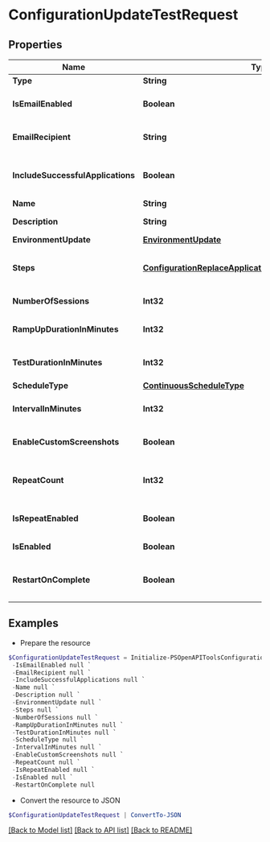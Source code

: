 # ConfigurationUpdateTestRequest
## Properties

Name | Type | Description | Notes
------------ | ------------- | ------------- | -------------
**Type** | **String** |  | 
**IsEmailEnabled** | **Boolean** | Enable email notification | 
**EmailRecipient** | **String** | Notification email address | [optional] 
**IncludeSuccessfulApplications** | **Boolean** | Include successful applications in report | 
**Name** | **String** | Test name | 
**Description** | **String** | Test description | [optional] 
**EnvironmentUpdate** | [**EnvironmentUpdate**](EnvironmentUpdate.md) |  | [optional] 
**Steps** | [**ConfigurationReplaceApplicationGroupStepsRequestInner[]**](ConfigurationReplaceApplicationGroupStepsRequestInner.md) | Workload steps creation data | [optional] 
**NumberOfSessions** | **Int32** | Number of sessions | 
**RampUpDurationInMinutes** | **Int32** | Ramp up duration in minutes | 
**TestDurationInMinutes** | **Int32** | Test duration in minutes | 
**ScheduleType** | [**ContinuousScheduleType**](ContinuousScheduleType.md) |  | 
**IntervalInMinutes** | **Int32** | Schedule interval in minutes | 
**EnableCustomScreenshots** | **Boolean** | Enable script screenshots | 
**RepeatCount** | **Int32** | Number of times the schedule is repeated | 
**IsRepeatEnabled** | **Boolean** | Enable schedule repeating | 
**IsEnabled** | **Boolean** | Enable schedule | 
**RestartOnComplete** | **Boolean** | Enable restarting on completion | 

## Examples

- Prepare the resource
```powershell
$ConfigurationUpdateTestRequest = Initialize-PSOpenAPIToolsConfigurationUpdateTestRequest  -Type null `
 -IsEmailEnabled null `
 -EmailRecipient null `
 -IncludeSuccessfulApplications null `
 -Name null `
 -Description null `
 -EnvironmentUpdate null `
 -Steps null `
 -NumberOfSessions null `
 -RampUpDurationInMinutes null `
 -TestDurationInMinutes null `
 -ScheduleType null `
 -IntervalInMinutes null `
 -EnableCustomScreenshots null `
 -RepeatCount null `
 -IsRepeatEnabled null `
 -IsEnabled null `
 -RestartOnComplete null
```

- Convert the resource to JSON
```powershell
$ConfigurationUpdateTestRequest | ConvertTo-JSON
```

[[Back to Model list]](../README.md#documentation-for-models) [[Back to API list]](../README.md#documentation-for-api-endpoints) [[Back to README]](../README.md)

